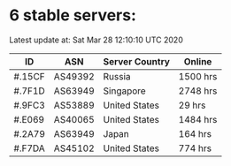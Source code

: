 # 6 stable servers:

Latest update at: Sat Mar 28 12:10:10 UTC 2020

| ID | ASN | Server Country | Online |
| -- | --- | -------------- | ------ |
| #.15CF | AS49392 | Russia | 1500 hrs |
| #.7F1D | AS63949 | Singapore | 2748 hrs |
| #.9FC3 | AS53889 | United States | 29 hrs |
| #.E069 | AS40065 | United States | 1484 hrs |
| #.2A79 | AS63949 | Japan | 164 hrs |
| #.F7DA | AS45102 | United States | 774 hrs |

